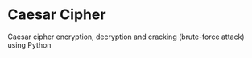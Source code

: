 # Caesar Cipher
Caesar cipher encryption, decryption and cracking (brute-force attack) using Python
